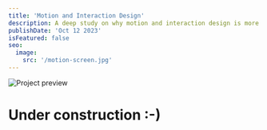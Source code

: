 ```yaml
---
title: 'Motion and Interaction Design'
description: A deep study on why motion and interaction design is more important than ever
publishDate: 'Oct 12 2023'
isFeatured: false
seo:
  image:
    src: '/motion-screen.jpg'
---
```


![Project preview](/motion-screen.jpg)

# Under construction :-)
